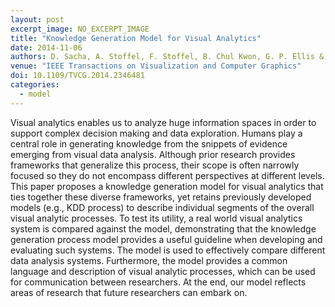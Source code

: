 ```yaml
---
layout: post
excerpt_image: NO_EXCERPT_IMAGE
title: "Knowledge Generation Model for Visual Analytics"
date: 2014-11-06
authors: D. Sacha, A. Stoffel, F. Stoffel, B. Chul Kwon, G. P. Ellis & D. Keim
venue: "IEEE Transactions on Visualization and Computer Graphics"
doi: 10.1109/TVCG.2014.2346481
categories:
  - model
---
```

Visual analytics enables us to analyze huge information spaces in order to support complex decision making and data exploration. Humans play a central role in generating knowledge from the snippets of evidence emerging from visual data analysis. Although prior research provides frameworks that generalize this process, their scope is often narrowly focused so they do not encompass different perspectives at different levels. This paper proposes a knowledge generation model for visual analytics that ties together these diverse frameworks, yet retains previously developed models (e.g., KDD process) to describe individual segments of the overall visual analytic processes. To test its utility, a real world visual analytics system is compared against the model, demonstrating that the knowledge generation process model provides a useful guideline when developing and evaluating such systems. The model is used to effectively compare different data analysis systems. Furthermore, the model provides a common language and description of visual analytic processes, which can be used for communication between researchers. At the end, our model reflects areas of research that future researchers can embark on.
